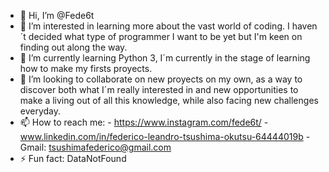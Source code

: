 - 👋 Hi, I’m @Fede6t
- 👀 I’m interested in learning more about the vast world of coding. I haven´t decided what type of programmer I want to be yet
        but I'm keen on finding out along the way.
- 🌱 I’m currently learning Python 3, I´m currently in the stage of learning how to make my firsts proyects.
- 💞️ I’m looking to collaborate on new proyects on my own, as a way to discover both what I´m really interested in and 
        new opportunities to make a living out of all this knowledge, while also facing new challenges everyday.
- 📫 How to reach me:
      - https://www.instagram.com/fede6t/
      - www.linkedin.com/in/federico-leandro-tsushima-okutsu-64444019b
      - Gmail: tsushimafederico@gmail.com
- ⚡ Fun fact: DataNotFound

<!---
Fede6t/Fede6t is a ✨ special ✨ repository because its `README.md` (this file) appears on your GitHub profile.
You can click the Preview link to take a look at your changes.
--->
